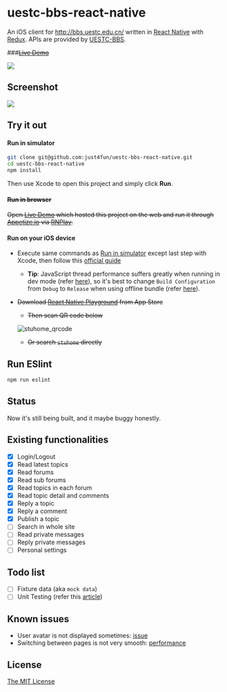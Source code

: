 # uestc-bbs-react-native

An iOS client for http://bbs.uestc.edu.cn/ written in [React Native](https://facebook.github.io/react-native/) with [Redux](http://redux.js.org/). APIs are provided by [UESTC-BBS](https://github.com/UESTC-BBS/API-Docs/wiki/Mobcent-API).

###~~[Live Demo](https://rnplay.org/apps/VEFTKg)~~

![](https://cloud.githubusercontent.com/assets/7512625/12371330/88981098-bc6a-11e5-8511-6e02c5233006.gif)

## Screenshot

![](https://cloud.githubusercontent.com/assets/7512625/13497473/54ac771a-e190-11e5-9a63-944ed8f836a1.gif)

## Try it out

#### Run in simulator

```bash
git clone git@github.com:just4fun/uestc-bbs-react-native.git
cd uestc-bbs-react-native
npm install
```
Then use Xcode to open this project and simply click **Run**.

#### ~~Run in browser~~

~~Open [Live Demo](https://github.com/just4fun/uestc-bbs-react-native#live-demo) which hosted this project on the web and run it through [Appetize.io](http://www.appetize.io/) via [RNPlay](https://rnplay.org/).~~

#### Run on your iOS device

- Execute same commands as [Run in simulator](https://github.com/just4fun/uestc-bbs-react-native#run-in-simulator) except last step with Xcode, then follow this [official guide](http://facebook.github.io/react-native/docs/running-on-device-ios.html)
  - **Tip**: JavaScript thread performance suffers greatly when running in dev mode (refer [here](https://facebook.github.io/react-native/docs/performance.html)), so it's best to change `Build Configuration` from `Debug` to `Release` when using offline bundle (refer [here](https://facebook.github.io/react-native/docs/running-on-device-ios.html#using-offline-bundle)).

- ~~Download [React Native Playground](https://itunes.apple.com/us/app/react-native-playground/id1002032944) from App Store~~

  - ~~Then scan QR code below~~

  ![stuhome_qrcode](https://cloud.githubusercontent.com/assets/7512625/12009164/0082d9f8-aca8-11e5-9b04-a88bf9ff4ae3.png)

  - ~~Or search `stuhome` directly~~

## Run ESlint

```bash
npm run eslint
```

## Status

Now it's still being built, and it maybe buggy honestly.

## Existing functionalities

- [x] Login/Logout
- [x] Read latest topics
- [x] Read forums
- [x] Read sub forums
- [x] Read topics in each forum
- [x] Read topic detail and comments
- [x] Reply a topic
- [x] Reply a comment
- [x] Publish a topic
- [ ] Search in whole site
- [ ] Read private messages
- [ ] Reply private messages
- [ ] Personal settings

## Todo list

- [ ] Fixture data (aka `mock data`)
- [ ] Unit Testing (refer this [article](http://www.schibsted.pl/2015/10/testing-react-native-components-with-jest/))

## Known issues

- User avatar is not displayed sometimes: [issue](https://github.com/facebook/react-native/issues/5616)
- Switching between pages is not very smooth: [performance](https://facebook.github.io/react-native/docs/performance.html)

## License

[The MIT License](http://opensource.org/licenses/MIT)
